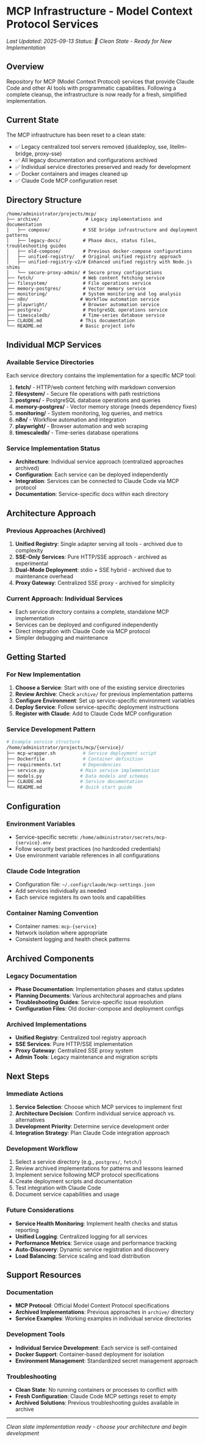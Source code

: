 # MCP Infrastructure - Model Context Protocol Services

*Last Updated: 2025-09-13*
*Status: 🔄 Clean State - Ready for New Implementation*

## Overview
Repository for MCP (Model Context Protocol) services that provide Claude Code and other AI tools with programmatic capabilities. Following a complete cleanup, the infrastructure is now ready for a fresh, simplified implementation.

## Current State
The MCP infrastructure has been reset to a clean state:
- ✅ Legacy centralized tool servers removed (dualdeploy, sse, litellm-bridge, proxy-sse)
- ✅ All legacy documentation and configurations archived
- ✅ Individual service directories preserved and ready for development
- ✅ Docker containers and images cleaned up
- ✅ Claude Code MCP configuration reset

## Directory Structure
```
/home/administrator/projects/mcp/
├── archive/                 # Legacy implementations and documentation
│   ├── compose/            # SSE bridge infrastructure and deployment patterns
│   ├── legacy-docs/        # Phase docs, status files, troubleshooting guides
│   ├── old-compose/        # Previous docker-compose configurations
│   ├── unified-registry/   # Original unified registry approach
│   ├── unified-registry-v2/# Enhanced unified registry with Node.js shims
│   └── secure-proxy-admin/ # Secure proxy configurations
├── fetch/                  # Web content fetching service
├── filesystem/             # File operations service
├── memory-postgres/        # Vector memory service
├── monitoring/             # System monitoring and log analysis
├── n8n/                   # Workflow automation service
├── playwright/             # Browser automation service
├── postgres/               # PostgreSQL operations service
├── timescaledb/            # Time-series database service
├── CLAUDE.md              # This documentation
└── README.md              # Basic project info
```

## Individual MCP Services

### Available Service Directories
Each service directory contains the implementation for a specific MCP tool:

1. **fetch/** - HTTP/web content fetching with markdown conversion
2. **filesystem/** - Secure file operations with path restrictions
3. **postgres/** - PostgreSQL database operations and queries
4. **memory-postgres/** - Vector memory storage (needs dependency fixes)
5. **monitoring/** - System monitoring, log queries, and metrics
6. **n8n/** - Workflow automation and integration
7. **playwright/** - Browser automation and web scraping
8. **timescaledb/** - Time-series database operations

### Service Implementation Status
- **Architecture**: Individual service approach (centralized approaches archived)
- **Configuration**: Each service can be deployed independently
- **Integration**: Services can be connected to Claude Code via MCP protocol
- **Documentation**: Service-specific docs within each directory

## Architecture Approach

### Previous Approaches (Archived)
1. **Unified Registry**: Single adapter serving all tools - archived due to complexity
2. **SSE-Only Services**: Pure HTTP/SSE approach - archived as experimental
3. **Dual-Mode Deployment**: stdio + SSE hybrid - archived due to maintenance overhead
4. **Proxy Gateway**: Centralized SSE proxy - archived for simplicity

### Current Approach: Individual Services
- Each service directory contains a complete, standalone MCP implementation
- Services can be deployed and configured independently
- Direct integration with Claude Code via MCP protocol
- Simpler debugging and maintenance

## Getting Started

### For New Implementation
1. **Choose a Service**: Start with one of the existing service directories
2. **Review Archive**: Check `archive/` for previous implementation patterns
3. **Configure Environment**: Set up service-specific environment variables
4. **Deploy Service**: Follow service-specific deployment instructions
5. **Register with Claude**: Add to Claude Code MCP configuration

### Service Development Pattern
```bash
# Example service structure
/home/administrator/projects/mcp/{service}/
├── mcp-wrapper.sh          # Service deployment script
├── Dockerfile              # Container definition
├── requirements.txt        # Dependencies
├── service.py             # Main service implementation
├── models.py              # Data models and schemas
├── CLAUDE.md              # Service documentation
└── README.md              # Quick start guide
```

## Configuration

### Environment Variables
- Service-specific secrets: `/home/administrator/secrets/mcp-{service}.env`
- Follow security best practices (no hardcoded credentials)
- Use environment variable references in all configurations

### Claude Code Integration
- Configuration file: `~/.config/claude/mcp-settings.json`
- Add services individually as needed
- Each service registers its own tools and capabilities

### Container Naming Convention
- Container names: `mcp-{service}`
- Network isolation where appropriate
- Consistent logging and health check patterns

## Archived Components

### Legacy Documentation
- **Phase Documentation**: Implementation phases and status updates
- **Planning Documents**: Various architectural approaches and plans
- **Troubleshooting Guides**: Service-specific issue resolution
- **Configuration Files**: Old docker-compose and deployment configs

### Archived Implementations
- **Unified Registry**: Centralized tool registry approach
- **SSE Services**: Pure HTTP/SSE implementation
- **Proxy Gateway**: Centralized SSE proxy system
- **Admin Tools**: Legacy maintenance and migration scripts

## Next Steps

### Immediate Actions
1. **Service Selection**: Choose which MCP services to implement first
2. **Architecture Decision**: Confirm individual service approach vs. alternatives
3. **Development Priority**: Determine service development order
4. **Integration Strategy**: Plan Claude Code integration approach

### Development Workflow
1. Select a service directory (e.g., `postgres/`, `fetch/`)
2. Review archived implementations for patterns and lessons learned
3. Implement service following MCP protocol specifications
4. Create deployment scripts and documentation
5. Test integration with Claude Code
6. Document service capabilities and usage

### Future Considerations
- **Service Health Monitoring**: Implement health checks and status reporting
- **Unified Logging**: Centralized logging for all services
- **Performance Metrics**: Service usage and performance tracking
- **Auto-Discovery**: Dynamic service registration and discovery
- **Load Balancing**: Service scaling and load distribution

## Support Resources

### Documentation
- **MCP Protocol**: Official Model Context Protocol specifications
- **Archived Implementations**: Previous approaches in `archive/` directory
- **Service Examples**: Working examples in individual service directories

### Development Tools
- **Individual Service Development**: Each service is self-contained
- **Docker Support**: Container-based deployment for isolation
- **Environment Management**: Standardized secret management approach

### Troubleshooting
- **Clean State**: No running containers or processes to conflict with
- **Fresh Configuration**: Claude Code MCP settings reset to empty
- **Archived Solutions**: Previous troubleshooting guides available in archive

---
*Clean slate implementation ready - choose your architecture and begin development*